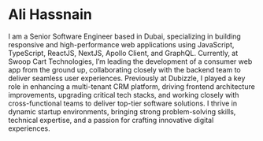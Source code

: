 # Ali Hassnain

I am a Senior Software Engineer based in Dubai, 
specializing in building responsive and high-performance web applications using
JavaScript, TypeScript, ReactJS, NextJS, Apollo Client, and GraphQL. 
Currently, at Swoop Cart Technologies, I’m leading the development of a consumer web app from the ground up, 
collaborating closely with the backend team to deliver seamless user experiences. 
Previously at Dubizzle, I played a key role in enhancing a multi-tenant CRM platform, 
driving frontend architecture improvements, 
upgrading critical tech stacks, 
and working closely with cross-functional teams to deliver top-tier software solutions. 
I thrive in dynamic startup environments, 
bringing strong problem-solving skills, 
technical expertise, 
and a passion for crafting innovative digital experiences.
